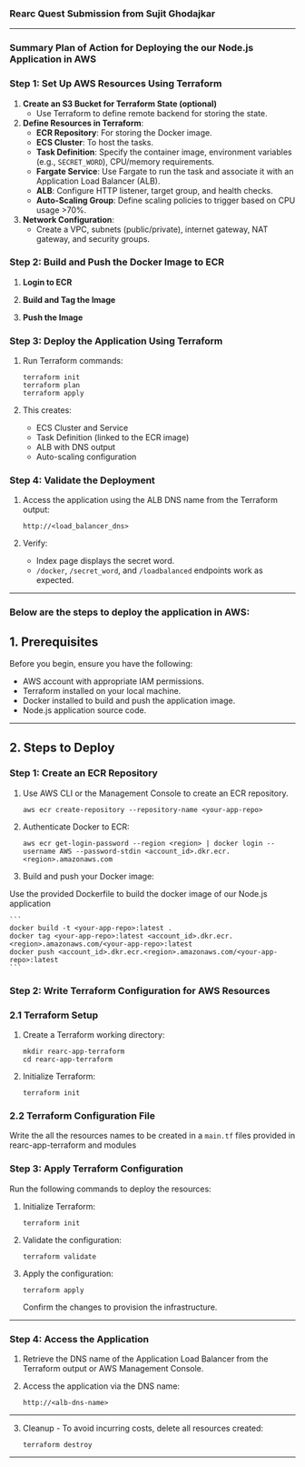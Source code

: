 ### **Rearc Quest Submission from Sujit Ghodajkar**

---

### **Summary Plan of Action for Deploying the our Node.js Application in AWS**

### **Step 1: Set Up AWS Resources Using Terraform**

1. **Create an S3 Bucket for Terraform State (optional)**
    - Use Terraform to define remote backend for storing the state.
2. **Define Resources in Terraform**:
    - **ECR Repository**: For storing the Docker image.
    - **ECS Cluster**: To host the tasks.
    - **Task Definition**: Specify the container image, environment variables (e.g., `SECRET_WORD`), CPU/memory requirements.
    - **Fargate Service**: Use Fargate to run the task and associate it with an Application Load Balancer (ALB).
    - **ALB**: Configure HTTP listener, target group, and health checks.
    - **Auto-Scaling Group**: Define scaling policies to trigger based on CPU usage >70%.
3. **Network Configuration**:
    - Create a VPC, subnets (public/private), internet gateway, NAT gateway, and security groups.

### **Step 2: Build and Push the Docker Image to ECR**

1. **Login to ECR**
    
2. **Build and Tag the Image**
    
3. **Push the Image**
    

### **Step 3: Deploy the Application Using Terraform**

1. Run Terraform commands:
    
    ```
    terraform init
    terraform plan
    terraform apply
    
    ```
    
2. This creates:
    - ECS Cluster and Service
    - Task Definition (linked to the ECR image)
    - ALB with DNS output
    - Auto-scaling configuration

### **Step 4: Validate the Deployment**

1. Access the application using the ALB DNS name from the Terraform output:
    
    ```
    http://<load_balancer_dns>
    
    ```
    
2. Verify:
    - Index page displays the secret word.
    - `/docker`, `/secret_word`, and `/loadbalanced` endpoints work as expected.

---

### **Below are the steps to deploy the application in AWS**:

## **1. Prerequisites**

Before you begin, ensure you have the following:

- AWS account with appropriate IAM permissions.
- Terraform installed on your local machine.
- Docker installed to build and push the application image.
- Node.js application source code.

---

## **2. Steps to Deploy**

### **Step 1: Create an ECR Repository**

1. Use AWS CLI or the Management Console to create an ECR repository.
    
    ```
    aws ecr create-repository --repository-name <your-app-repo>
    ```
    
2. Authenticate Docker to ECR:
    
    ```
    aws ecr get-login-password --region <region> | docker login --username AWS --password-stdin <account_id>.dkr.ecr.<region>.amazonaws.com
    ```
    
3. Build and push your Docker image:

Use the provided Dockerfile to build the docker image of our Node.js application

    
    ```
    docker build -t <your-app-repo>:latest .
    docker tag <your-app-repo>:latest <account_id>.dkr.ecr.<region>.amazonaws.com/<your-app-repo>:latest
    docker push <account_id>.dkr.ecr.<region>.amazonaws.com/<your-app-repo>:latest
    ```
    

### **Step 2: Write Terraform Configuration for AWS Resources**

### **2.1 Terraform Setup**

1. Create a Terraform working directory:
    
    ```
    mkdir rearc-app-terraform
    cd rearc-app-terraform
    ```
    
2. Initialize Terraform:
    
    ```
    terraform init
    ```
    

### **2.2 Terraform Configuration File**

Write the all the resources names to be created in a `main.tf` files provided in rearc-app-terraform and modules


### **Step 3: Apply Terraform Configuration**

Run the following commands to deploy the resources:

1. Initialize Terraform:
    
    ```
    terraform init
    ```
    
2. Validate the configuration:
    
    ```
    terraform validate
    ```
    
3. Apply the configuration:
    
    ```
    terraform apply
    ```
    
    Confirm the changes to provision the infrastructure.
    

---

### **Step 4: Access the Application**

1. Retrieve the DNS name of the Application Load Balancer from the Terraform output or AWS Management Console.
2. Access the application via the DNS name:
    
    ```
    http://<alb-dns-name>
    ```
    

---

3. Cleanup - To avoid incurring costs, delete all resources created:

    ```
    terraform destroy
    ```

---